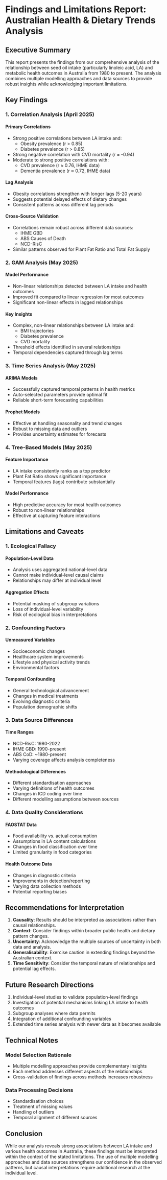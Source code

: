 # Findings and Limitations Report: Australian Health & Dietary Trends Analysis

## Executive Summary

This report presents the findings from our comprehensive analysis of the relationship between seed oil intake (particularly linoleic acid, LA) and metabolic health outcomes in Australia from 1980 to present. The analysis combines multiple modelling approaches and data sources to provide robust insights while acknowledging important limitations.

## Key Findings

### 1. Correlation Analysis (April 2025)

#### Primary Correlations
- Strong positive correlations between LA intake and:
  * Obesity prevalence (r > 0.85)
  * Diabetes prevalence (r > 0.85)
- Strong negative correlation with CVD mortality (r ≈ -0.94)
- Moderate to strong positive correlations with:
  * CVD prevalence (r ≈ 0.76, IHME data)
  * Dementia prevalence (r ≈ 0.72, IHME data)

#### Lag Analysis
- Obesity correlations strengthen with longer lags (5-20 years)
- Suggests potential delayed effects of dietary changes
- Consistent patterns across different lag periods

#### Cross-Source Validation
- Correlations remain robust across different data sources:
  * IHME GBD
  * ABS Causes of Death
  * NCD-RisC
- Similar patterns observed for Plant Fat Ratio and Total Fat Supply

### 2. GAM Analysis (May 2025)

#### Model Performance
- Non-linear relationships detected between LA intake and health outcomes
- Improved fit compared to linear regression for most outcomes
- Significant non-linear effects in lagged relationships

#### Key Insights
- Complex, non-linear relationships between LA intake and:
  * BMI trajectories
  * Diabetes prevalence
  * CVD mortality
- Threshold effects identified in several relationships
- Temporal dependencies captured through lag terms

### 3. Time Series Analysis (May 2025)

#### ARIMA Models
- Successfully captured temporal patterns in health metrics
- Auto-selected parameters provide optimal fit
- Reliable short-term forecasting capabilities

#### Prophet Models
- Effective at handling seasonality and trend changes
- Robust to missing data and outliers
- Provides uncertainty estimates for forecasts

### 4. Tree-Based Models (May 2025)

#### Feature Importance
- LA intake consistently ranks as a top predictor
- Plant Fat Ratio shows significant importance
- Temporal features (lags) contribute substantially

#### Model Performance
- High predictive accuracy for most health outcomes
- Robust to non-linear relationships
- Effective at capturing feature interactions

## Limitations and Caveats

### 1. Ecological Fallacy

#### Population-Level Data
- Analysis uses aggregated national-level data
- Cannot make individual-level causal claims
- Relationships may differ at individual level

#### Aggregation Effects
- Potential masking of subgroup variations
- Loss of individual-level variability
- Risk of ecological bias in interpretations

### 2. Confounding Factors

#### Unmeasured Variables
- Socioeconomic changes
- Healthcare system improvements
- Lifestyle and physical activity trends
- Environmental factors

#### Temporal Confounding
- General technological advancement
- Changes in medical treatments
- Evolving diagnostic criteria
- Population demographic shifts

### 3. Data Source Differences

#### Time Ranges
- NCD-RisC: 1980-2022
- IHME GBD: 1990-present
- ABS CoD: ~1980-present
- Varying coverage affects analysis completeness

#### Methodological Differences
- Different standardisation approaches
- Varying definitions of health outcomes
- Changes in ICD coding over time
- Different modelling assumptions between sources

### 4. Data Quality Considerations

#### FAOSTAT Data
- Food availability vs. actual consumption
- Assumptions in LA content calculations
- Changes in food classification over time
- Limited granularity in food categories

#### Health Outcome Data
- Changes in diagnostic criteria
- Improvements in detection/reporting
- Varying data collection methods
- Potential reporting biases

## Recommendations for Interpretation

1. **Causality**: Results should be interpreted as associations rather than causal relationships.
2. **Context**: Consider findings within broader public health and dietary pattern changes.
3. **Uncertainty**: Acknowledge the multiple sources of uncertainty in both data and analysis.
4. **Generalisability**: Exercise caution in extending findings beyond the Australian context.
5. **Time Sensitivity**: Consider the temporal nature of relationships and potential lag effects.

## Future Research Directions

1. Individual-level studies to validate population-level findings
2. Investigation of potential mechanisms linking LA intake to health outcomes
3. Subgroup analyses where data permits
4. Integration of additional confounding variables
5. Extended time series analysis with newer data as it becomes available

## Technical Notes

### Model Selection Rationale
- Multiple modelling approaches provide complementary insights
- Each method addresses different aspects of the relationships
- Cross-validation of findings across methods increases robustness

### Data Processing Decisions
- Standardisation choices
- Treatment of missing values
- Handling of outliers
- Temporal alignment of different sources

## Conclusion

While our analysis reveals strong associations between LA intake and various health outcomes in Australia, these findings must be interpreted within the context of the stated limitations. The use of multiple modelling approaches and data sources strengthens our confidence in the observed patterns, but causal interpretations require additional research at the individual level. 